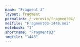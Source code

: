 ```yaml
---
name: "Fragment 3"
layout: fragment
permalink: /_verovio/fragment04/
meifile: "Fragment03-1448.mei"
notebook: "1"
shortname: "Fragment03"
imgfile: "1448"
---
```

